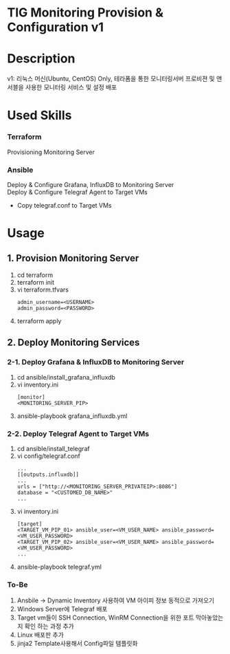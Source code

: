 # TIG Monitoring Provision & Configuration v1
# Description
<p>v1: 리눅스 머신(Ubuntu, CentOS) Only, 테라폼을 통한 모니터링서버 프로비젼 및 앤서블을 사용한 모니터링 서비스 및 설정 배포</p>

# Used Skills
### Terraform
Provisioning Monitoring Server
### Ansible
Deploy & Configure Grafana, InfluxDB to Monitoring Server<br>
Deploy & Configure Telegraf Agent to Target VMs
- Copy telegraf.conf to Target VMs

# Usage
## 1. Provision Monitoring Server
1. cd terraform
2. terraform init
3. vi terraform.tfvars
    ```
    admin_username=<USERNAME>
    admin_password=<PASSWORD>
    ```
4. terraform apply
## 2. Deploy Monitoring Services
### 2-1. Deploy Grafana & InfluxDB to Monitoring Server
1. cd ansible/install_grafana_influxdb
2. vi inventory.ini
    ```
    [monitor]
    <MONITORING_SERVER_PIP>
    ```
3. ansible-playbook grafana_influxdb.yml
### 2-2. Deploy Telegraf Agent to Target VMs 
1. cd ansible/install_telegraf
2. vi config/telegraf.conf
    ```
    ...
    [[outputs.influxdb]]
    ...
    urls = ["http://<MONITORING_SERVER_PRIVATEIP>:8086"]
    database = "<CUSTOMED_DB_NAME>"
    ...
    ```
6. vi inventory.ini
    ```
    [target]
    <TARGET_VM_PIP_01> ansible_user=<VM_USER_NAME> ansible_password=<VM_USER_PASSWORD>
    <TARGET_VM_PIP_02> ansible_user=<VM_USER_NAME> ansible_password=<VM_USER_PASSWORD>
    ...
    ```
7. ansible-playbook telegraf.yml
### To-Be
1. Ansbile -> Dynamic Inventory 사용하여 VM 아이피 정보 동적으로 가져오기
2. Windows Server에 Telegraf 배포
3. Target vm들이 SSH Connection, WinRM Connection을 위한 포트 막아놓았는지 확인 하는 과정 추가
4. Linux 배포판 추가
5. jinja2 Template사용해서 Config파일 템플릿화
